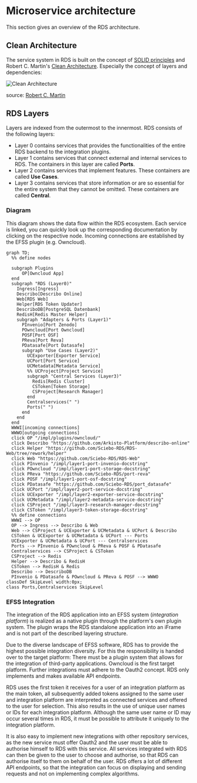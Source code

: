 # Microservice architecture

This section gives an overview of the RDS architecture.

## Clean Architecture
The service system in RDS is built on the concept of [SOLID principles](https://de.wikipedia.org/wiki/Prinzipien_objektorientierten_Designs#SOLID-Prinzipien) and Robert C. Martin's [Clean Architecture](https://blog.cleancoder.com/uncle-bob/2012/08/13/the-clean-architecture.html). 
Especially the concept of layers and dependencies:

![Clean Architecture](https://blog.cleancoder.com/uncle-bob/images/2012-08-13-the-clean-architecture/CleanArchitecture.jpg)

source: [Robert C. Martin](https://blog.cleancoder.com/uncle-bob/2012/08/13/the-clean-architecture.html)

## RDS Layers

Layers are indexed from the outermost to the innermost. RDS consists of the following layers: 
- Layer 0 contains services that provides the functionalities of the entire RDS backend to the integration plugins.
- Layer 1 contains services that connect external and internal services to RDS. The containers in this layer are called **Ports**.
- Layer 2 contains services that implement features. These containers are called **Use Cases**.
- Layer 3 contains services that store information or are so essential for the entire system that they cannot be omitted. These containers are called **Central**.

### Diagram

This diagram shows the data flow within the RDS ecosystem. Each service is linked, you can quickly look up the corresponding documentation by clicking on the respective node.
Incoming connections are established by the EFSS plugin (e.g. Owncloud).

```mermaid
graph TD;
  %% define nodes
  
  subgraph Plugins
      OP[Owncloud App]
  end
  subgraph "RDS (Layer0)"
    Ingress[Ingress]
    Describo[Describo Online]
    Web[RDS Web]
    Helper[RDS Token Updater]
    DescriboDB[PostgreSQL Datenbank]
    RedisH[Redis Master Helper]
    subgraph "Adapters & Ports (Layer1)"
      PInvenio[Port Zenodo]
      POwncloud[Port Owncloud]
      POSF[Port OSF]
      PReva[Port Reva]
      PDatasafe[Port Datasafe]
      subgraph "Use Cases (Layer2)"
        UCExporter[Exporter Service]
        UCPort[Port Service]
        UCMetadata[Metadata Service]
        %% UCProject[Project Service]
        subgraph "Central Services (Layer3)"
          Redis[Redis Cluster]
          CSToken[Token Storage]
          CSProject[Research Manager]
        end
        Centralservices(" ")
        Ports(" ")
      end
    end
  end
  WWWI[incoming connections]
  WWWO[outgoing connections]
  click OP "/impl/plugins/owncloud/"
  click Describo "https://github.com/Arkisto-Platform/describo-online"
  click Helper "https://github.com/Sciebo-RDS/RDS-Web/tree/rework/helper"
  click Web "https://github.com/Sciebo-RDS/RDS-Web"
  click PInvenio "/impl/layer1-port-invenio-docstring"
  click POwncloud "/impl/layer1-port-storage-docstring"
  click PReva "https://github.com/Sciebo-RDS/port-reva"
  click POSF "/impl/layer1-port-osf-docstring"
  click PDatasafe "https://github.com/Sciebo-RDS/port_datasafe"
  click UCPort "/impl/layer2-port-service-docstring"
  click UCExporter "/impl/layer2-exporter-service-docstring"
  click UCMetadata "/impl/layer2-metadata-service-docstring"
  click CSProject "/impl/layer3-research-manager-docstring"
  click CSToken "/impl/layer3-token-storage-docstring"
  %% define connections
  WWWI --> OP
  OP --> Ingress --> Describo & Web
  Web --> CSProject & UCExporter & UCMetadata & UCPort & Describo
  CSToken & UCExporter & UCMetadata & UCPort --- Ports
  UCExporter & UCMetadata & UCPort --- Centralservices
  Ports --> PInvenio & POwncloud & PReva & POSF & PDatasafe
  Centralservices --> CSProject & CSToken
  CSProject --> Redis
  Helper --> Describo & RedisH
  CSToken --> RedisH & Redis
  Describo --> DescriboDB
  PInvenio & PDatasafe & POwncloud & PReva & POSF --> WWWO
classDef SkipLevel width:0px;
class Ports,Centralservices SkipLevel
```

### EFSS Integration

The integration of the RDS application into an EFSS system (*integration platform*) is realized as a native plugin through the platform's own plugin system. The plugin wraps the RDS standalone application into an iFrame and is not part of the described layering structure.

Due to the diverse landscape of EFSS software, RDS has to provide the highest possible integration diversity. For this the responsibility is handed over to the target platform: There must be a plugin system that allows for the integration of third-party applications. Owncloud is the first target platform. Further integrations must adhere to the Oauth2 concept. RDS only implements and makes available API endpoints.

RDS uses the first token it receives for a user of an integration platform as the main token, all subsequently added tokens assigned to the same user and integration platform are interpreted as connected services and offered to the user for selection. This also results in the use of unique user names or IDs for each integration platform. Although the same user name or ID may occur several times in RDS, it must be possible to attribute it uniquely to the integration platform. 

It is also easy to implement new integrations with other repository services, as the new service must offer Oauth2 and the user must be able to authorise himself to RDS with this service. All services integrated with RDS can then be given to the user to choose and authorise, so that RDS can authorise itself to them on behalf of the user. RDS offers a lot of different API endpoints, so that the integration can focus on displaying and sending requests and not on implementing complex algorithms.
